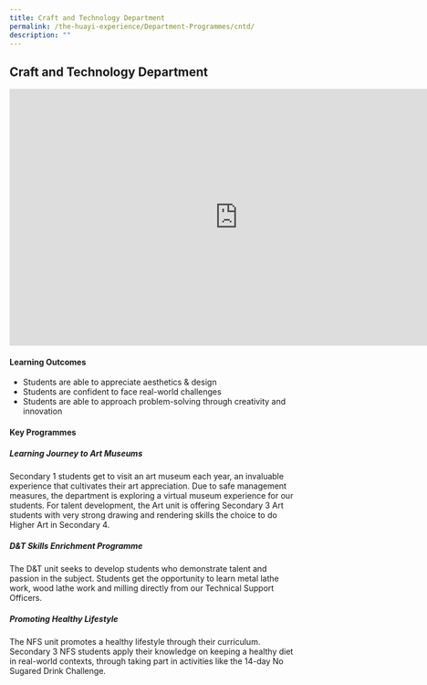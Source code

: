```yaml
---
title: Craft and Technology Department
permalink: /the-huayi-experience/Department-Programmes/cntd/
description: ""
---
```

## Craft and Technology Department

<iframe allowfullscreen="true" height="450" width="800" frameborder="0" src="https://docs.google.com/presentation/d/e/2PACX-1vQg-TDi4tcXAfmhzwhUd3XORap9AiHA3YVfPbtCFjpqB2Q__r5_8TdqmpVHdjqVutY5ylipCAy4bByD/embed?start=false&amp;loop=false&amp;delayms=3000"></iframe>

#### Learning Outcomes

*   Students are able to appreciate aesthetics &amp; design
*   Students are confident to face real-world challenges&nbsp;
*   Students are able to approach problem-solving through creativity and innovation

#### Key Programmes

##### Learning Journey to Art Museums

Secondary 1 students get to visit an art museum each year, an invaluable experience that cultivates their art appreciation. Due to safe management measures, the department is exploring a virtual museum experience for our students. For talent development, the Art unit is offering Secondary 3 Art students with very strong drawing and rendering skills the choice to do Higher Art in Secondary 4.

##### D&amp;T Skills Enrichment Programme

The D&amp;T unit seeks to develop students who demonstrate talent and passion in the subject. Students get the opportunity to learn metal lathe work, wood lathe work and milling directly from our Technical Support Officers.

##### Promoting Healthy Lifestyle

The NFS unit promotes a healthy lifestyle through their curriculum. Secondary 3 NFS students apply their knowledge on keeping a healthy diet in real-world contexts, through taking part in activities like the 14-day No Sugared Drink Challenge.